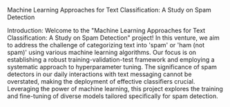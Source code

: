Machine Learning Approaches for Text Classification: A Study on Spam Detection

Introduction:
Welcome to the "Machine Learning Approaches for Text Classification: A Study on Spam Detection" project! In this venture, we aim to address the challenge of categorizing text into 'spam' or 'ham (not spam)' using various machine learning algorithms. Our focus is on establishing a robust training-validation-test framework and employing a systematic approach to hyperparameter tuning. The significance of spam detectors in our daily interactions with text messaging cannot be overstated, making the deployment of effective classifiers crucial. Leveraging the power of machine learning, this project explores the training and fine-tuning of diverse models tailored specifically for spam detection.
